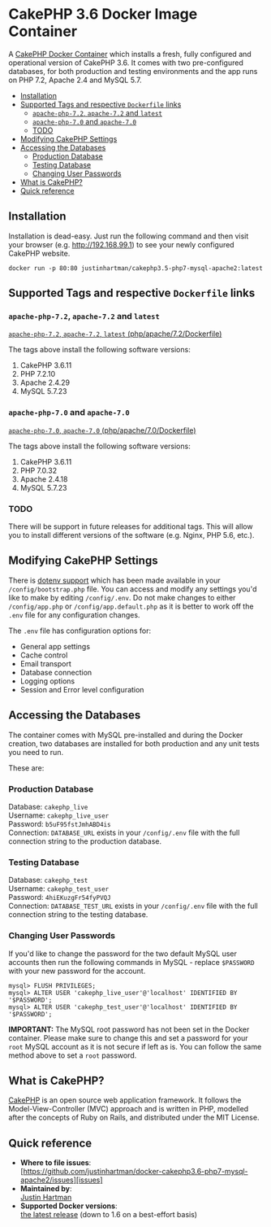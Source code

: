 # CakePHP 3.6 Docker Image Container

A [CakePHP Docker Container][docker] which installs a fresh, fully configured
and operational version of CakePHP 3.6. It comes with two pre-configured
databases, for both production and testing environments and the app runs on PHP
7.2, Apache 2.4 and MySQL 5.7.

<!-- TOC START min:2 max:6 link:true update:true -->
- [Installation](#installation)
- [Supported Tags and respective `Dockerfile` links](#supported-tags-and-respective-dockerfile-links)
    - [`apache-php-7.2`, `apache-7.2` and `latest`](#apache-php-72-apache-72-and-latest)
    - [`apache-php-7.0` and `apache-7.0`](#apache-php-70-and-apache-70)
    - [TODO](#todo)
- [Modifying CakePHP Settings](#modifying-cakephp-settings)
- [Accessing the Databases](#accessing-the-databases)
    - [Production Database](#production-database)
    - [Testing Database](#testing-database)
    - [Changing User Passwords](#changing-user-passwords)
- [What is CakePHP?](#what-is-cakephp)
- [Quick reference](#quick-reference)

<!-- TOC END -->
## Installation

Installation is dead-easy. Just run the following command and then visit
your browser (e.g. http://192.168.99.1) to see your newly configured CakePHP
website.

```docker
docker run -p 80:80 justinhartman/cakephp3.5-php7-mysql-apache2:latest
```

## Supported Tags and respective `Dockerfile` links

### `apache-php-7.2`, `apache-7.2` and `latest`

[`apache-php-7.2`, `apache-7.2`, `latest` (php/apache/7.2/Dockerfile)][7.2]

The tags above install the following software versions:

1. CakePHP 3.6.11
1. PHP 7.2.10
1. Apache 2.4.29
1. MySQL 5.7.23

### `apache-php-7.0` and `apache-7.0`

[`apache-php-7.0`, `apache-7.0` (php/apache/7.0/Dockerfile)][7.0]

The tags above install the following software versions:

1. CakePHP 3.6.11
1. PHP 7.0.32
1. Apache 2.4.18
1. MySQL 5.7.23

### TODO

There will be support in future releases for additional tags. This will allow
you to install different versions of the software (e.g. Nginx, PHP 5.6, etc.).

## Modifying CakePHP Settings

There is [dotenv support][dotenv] which has been made available in your
`/config/bootstrap.php` file. You can access and modify any settings you'd like
to make by editing `/config/.env`. Do not make changes to either
`/config/app.php` or `/config/app.default.php` as it is better to work off the
`.env` file for any configuration changes.

The `.env` file has configuration options for:

- General app settings
- Cache control
- Email transport
- Database connection
- Logging options
- Session and Error level configuration

## Accessing the Databases

The container comes with MySQL pre-installed and during the Docker creation, two
databases are installed for both production and any unit tests you need to run.

These are:

### Production Database

Database: `cakephp_live`  
Username: `cakephp_live_user`  
Password: `b5uF95fstJmhABD4is`  
Connection: `DATABASE_URL` exists in your `/config/.env` file with the full
connection string to the production database.

### Testing Database

Database: `cakephp_test`  
Username: `cakephp_test_user`  
Password: `4hiEKuzgFr54fyPVQJ`  
Connection: `DATABASE_TEST_URL` exists in your `/config/.env` file with the full
connection string to the testing database.

### Changing User Passwords

If you'd like to change the password for the two default MySQL user accounts
then run the following commands in MySQL - replace `$PASSWORD` with your new
password for the account.

```mysql
mysql> FLUSH PRIVILEGES;
mysql> ALTER USER 'cakephp_live_user'@'localhost' IDENTIFIED BY '$PASSWORD';
mysql> ALTER USER 'cakephp_test_user'@'localhost' IDENTIFIED BY '$PASSWORD';
```

**IMPORTANT:** The MySQL root password has not been set in the Docker container.
Please make sure to change this and set a password for your `root` MySQL
account as it is not secure if left as is. You can follow the same method above
to set a `root` password.

## What is CakePHP?

[CakePHP][cakephp] is an open source web application framework. It follows the
Model-View-Controller (MVC) approach and is written in PHP, modelled after the
concepts of Ruby on Rails, and distributed under the MIT License.

## Quick reference

- **Where to file issues**:  
  [https://github.com/justinhartman/docker-cakephp3.6-php7-mysql-apache2/issues][issues]
- **Maintained by**:  
  [Justin Hartman][justinhartman]
- **Supported Docker versions**:  
  [the latest release][releases] (down to 1.6 on a best-effort basis)

[cakephp]: http://cakephp.org
[docker]: https://hub.docker.com/r/justinhartman/cakephp3.5-php7-mysql-apache2/
[dotenv]: https://github.com/josegonzalez/php-dotenv
[justinhartman]: https://github.com/justinhartman
[issues]: https://github.com/justinhartman/docker-cakephp3.6-php7-mysql-apache2/issues
[releases]: https://github.com/docker/docker-ce/releases/latest
[7.2]: https://github.com/justinhartman/docker-cakephp3.5-php7-mysql-apache2/blob/c9a60c3c9ad1a4b1b7bc596fe3ac6dcc99e73d47/php/apache/7.2/Dockerfile
[7.0]: https://github.com/justinhartman/docker-cakephp3.5-php7-mysql-apache2/blob/?????/php/apache/7.0/Dockerfile
